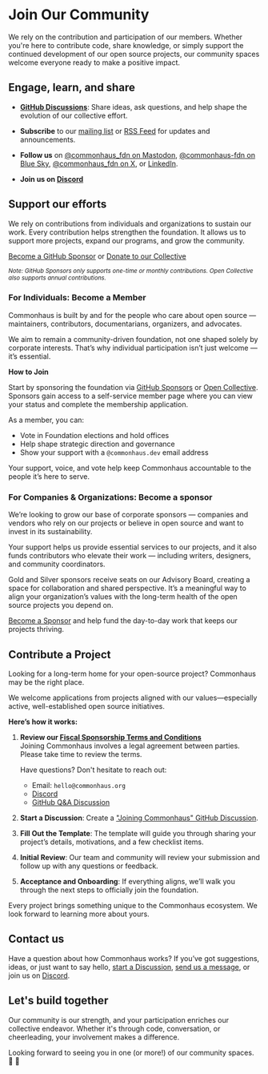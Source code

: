 # Join Our Community

We rely on the contribution and participation of our members. Whether you're here to contribute code, share knowledge, or simply support the continued development of our open source projects, our community spaces welcome everyone ready to make a positive impact.

## Engage, learn, and share

- [**GitHub Discussions**](https://github.com/commonhaus/foundation/discussions): Share ideas, ask questions, and help shape the evolution of our collective effort.

- **Subscribe** to our [mailing list](https://groups.google.com/a/commonhaus.org/g/announce) or [RSS Feed](https://www.commonhaus.org/feed/index.rss) for updates and announcements.

- **Follow us** on [@commonhaus_fdn on Mastodon](https://fosstodon.org/@commonhaus_fdn), [@commonhaus-fdn on Blue Sky](https://bsky.app/profile/commonhaus.org), [@commonhaus_fdn on X](https://twitter.com/commonhaus_fdn), or [LinkedIn](https://www.linkedin.com/company/commonhaus-foundation/).

- **Join us on [Discord](https://www.commonhaus.org/community/discord.html)**

## Support our efforts

We rely on contributions from individuals and organizations to sustain our work.
Every contribution helps strengthen the foundation. It allows us to support more projects, expand our programs, and grow the community.

<a href="https://github.com/sponsors/commonhaus" class="text button">Become a GitHub Sponsor</a>
or
<a href="https://opencollective.com/commonhaus-foundation/donate" class="text button">Donate to our Collective</a>

<sub>*Note: GitHub Sponsors only supports one-time or monthly contributions. Open Collective also supports annual contributions.*</sub>

### For Individuals: Become a Member

Commonhaus is built by and for the people who care about open source — maintainers, contributors, documentarians, organizers, and advocates.

We aim to remain a community-driven foundation, not one shaped solely by corporate interests.
That’s why individual participation isn’t just welcome — it’s essential.

**How to Join**

Start by sponsoring the foundation via [GitHub Sponsors](https://github.com/sponsors/commonhaus) or [Open Collective](https://opencollective.com/commonhaus-foundation/donate).
Sponsors gain access to a self-service member page where you can view your status and complete the membership application.

As a member, you can:

- Vote in Foundation elections and hold offices
- Help shape strategic direction and governance
- Show your support with a `@commonhaus.dev` email address

Your support, voice, and vote help keep Commonhaus accountable to the people it’s here to serve.

### For Companies & Organizations: Become a sponsor

We’re looking to grow our base of corporate sponsors — companies and vendors who rely on our projects or believe in open source and want to invest in its sustainability.

Your support helps us provide essential services to our projects, and it also funds contributors who elevate their work — including writers, designers, and community coordinators.

Gold and Silver sponsors receive seats on our Advisory Board, creating a space for collaboration and shared perspective. It’s a meaningful way to align your organization’s values with the long-term health of the open source projects you depend on.

[Become a Sponsor](./agreements/sponsorship/README.md) and help fund the day-to-day work that keeps our projects thriving.

## Contribute a Project

Looking for a long-term home for your open-source project?
Commonhaus may be the right place.

We welcome applications from projects aligned with our values—especially active, well-established open source initiatives.

**Here’s how it works:**

1. **Review our [Fiscal Sponsorship Terms and Conditions](https://www.commonhaus.org/policies/fiscal-sponsorship/)**  
    Joining Commonhaus involves a legal agreement between parties. Please take time to review the terms.

    Have questions? Don't hesitate to reach out:

    - Email: `hello@commonhaus.org`
    - [Discord](https://www.commonhaus.org/community/discord.html)
    - [GitHub Q&A Discussion](https://github.com/commonhaus/foundation/discussions/categories/q-a)
2. **Start a Discussion**: Create a ["Joining Commonhaus" GitHub Discussion](https://github.com/commonhaus/foundation/discussions/categories/joining-commonhaus).
3. **Fill Out the Template**: The template will guide you through sharing your project’s details, motivations, and a few checklist items.
4. **Initial Review**: Our team and community will review your submission and follow up with any questions or feedback.
5. **Acceptance and Onboarding**: If everything aligns, we’ll walk you through the next steps to officially join the foundation.

Every project brings something unique to the Commonhaus ecosystem.
We look forward to learning more about yours.

## Contact us

Have a question about how Commonhaus works?
If you’ve got suggestions, ideas, or just want to say hello, [start a Discussion](https://github.com/commonhaus/foundation/discussions), [send us a message](https://forms.gle/t2d4DR6CxXSag26s5), or join us on [Discord](https://www.commonhaus.org/community/discord.html).

## Let's build together

Our community is our strength, and your participation enriches our collective endeavor.
Whether it's through code, conversation, or cheerleading, your involvement makes a difference.

Looking forward to seeing you in one (or more!) of our community spaces. 🥰 🚀
